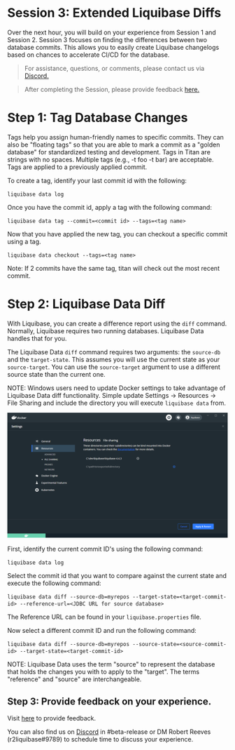 # Session 3: Extended Liquibase Diffs

Over the next hour, you will build on your experience from Session 1 and Session 2. Session 3 focuses on finding the differences between two database commits. This allows you to easily create Liquibase changelogs based on chances to accelerate CI/CD for the database.

> For assistance, questions, or comments, please contact us via [Discord.](https://discord.gg/NVpqM7nNnT)

> After completing the Session, please provide feedback [here.](https://forms.gle/T2thMj8Jm6KRiCb1A)


# Step 1: Tag Database Changes

Tags help you assign human-friendly names to specific commits. They can also be "floating tags" so that you are able to mark a commit as a "golden database" for standardized testing and development. Tags in Titan are strings with no spaces. Multiple tags (e.g., -t foo -t bar) are acceptable. Tags are applied to a previously applied commit.

To create a tag, identify your last commit id with the following:

    liquibase data log

Once you have the commit id, apply a tag with the following command:

    liquibase data tag --commit=<commit id> --tags=<tag name>

Now that you have applied the new tag, you can checkout a specific commit using a tag.

    liquibase data checkout --tags=<tag name>

Note: If 2 commits have the same tag, titan will check out the most recent commit.

# Step 2: Liquibase Data Diff

With Liquibase, you can create a difference report using the `diff` command. Normally, Liquibase requires two running databases. Liquibase Data handles that for you.

The Liquibase Data `diff` command requires two arguments: the `source-db` and the `target-state`. This assumes you will use the current state as your `source-target`. You can use the `source-target` argument to use a different source state than the current one.

NOTE: Windows users need to update Docker settings to take advantage of Liquibase Data diff functionality. Simple update Settings -> Resources -> File Sharing and include the directory you will execute `liquibase data` from. 

![Image of Windows Docker Resources File Sharing Settings](images/docker_resources_filesharing.png)

First, identify the current commit ID's using the following command:

    liquibase data log

Select the commit id that you want to compare against the current state and execute the following command:

    liquibase data diff --source-db=myrepos --target-state=<target-commit-id> --reference-url=<JDBC URL for source database>

The Reference URL can be found in your `liquibase.properties` file.

Now select a different commit ID and run the following command: 

    liquibase data diff --source-db=myrepos --source-state=<source-commit-id> --target-state=<target-commit-id> 

NOTE: Liquibase Data uses the term "source" to represent the database that holds the changes you with to apply to the "target". The terms "reference" and "source" are interchangeable.
    
## Step 3: Provide feedback on your experience.

Visit [here](https://forms.gle/T2thMj8Jm6KRiCb1A) to provide feedback.

You can also find us on [Discord](https://discord.gg/NVpqM7nNnT) in #beta-release or DM Robert Reeves (r2liquibase#9789) to schedule time to discuss your experience.
